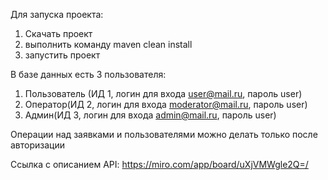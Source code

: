 Для запуска проекта:

1) Скачать проект
2) выполнить команду maven clean install
3) запустить проект

В базе данных есть 3 пользователя:
1) Пользователь (ИД 1, логин для входа user@mail.ru, пароль user)
2) Оператор(ИД 2, логин для входа moderator@mail.ru, пароль user)
3) Админ(ИД 3, логин для входа admin@mail.ru, пароль user)

Операции над заявками и пользователями можно делать только после авторизации

Ссылка с описанием API: https://miro.com/app/board/uXjVMWgle2Q=/